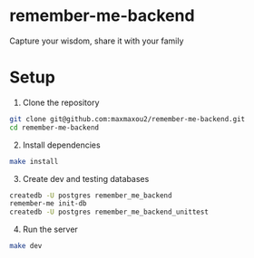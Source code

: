 # remember-me-backend
Capture your wisdom, share it with your family

# Setup

1. Clone the repository
```bash
git clone git@github.com:maxmaxou2/remember-me-backend.git
cd remember-me-backend
```

2. Install dependencies
```bash
make install
```

3. Create dev and testing databases
```bash
createdb -U postgres remember_me_backend
remember-me init-db
createdb -U postgres remember_me_backend_unittest
```

4. Run the server
```bash
make dev
```
